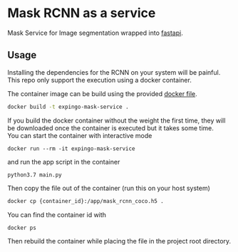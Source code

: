 # Mask RCNN as a service
Mask Service for Image segmentation wrapped into [fastapi](https://fastapi.tiangolo.com/).  

## Usage

Installing the dependencies for the RCNN on your system will be painful.  
This repo only support the execution using a docker container.  

The container image can be build using the provided [docker file](Dockerfile).  
```bash
docker build -t expingo-mask-service .
```

If you build the docker container without the weight the first time, they will be downloaded 
once the container is executed but it takes some time.  
You can start the container with interactive mode
```
docker run --rm -it expingo-mask-service
```
and run the app script in the container
```
python3.7 main.py
```
Then copy the file out of the container (run this on your host system)
```bash
docker cp {container_id}:/app/mask_rcnn_coco.h5 .
```
You can find the container id with
```
docker ps
```
Then rebuild the container while placing the file in the project root directory.